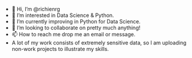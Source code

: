 - 👋 Hi, I’m @richienrg
- 👀 I’m interested in Data Science & Python. 
- 🌱 I’m currently improving in Python for Data Science.  
- 💞️ I’m looking to collaborate on pretty much anything! 
- 📫 How to reach me drop me an email or message.
- A lot of my work consists of extremely sensitive data, so I am uploading non-work projects to illustrate my skills.  

<!---
richienrg/richienrg is a ✨ special ✨ repository because its `README.md` (this file) appears on your GitHub profile.
You can click the Preview link to take a look at your changes.
--->
